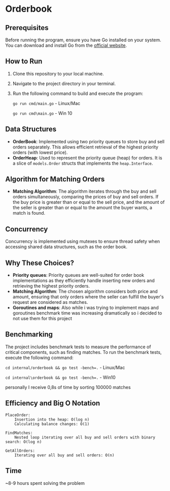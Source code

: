 # Orderbook

## Prerequisites

Before running the program, ensure you have Go installed on your system. You can download and install Go from the [official website](https://go.dev/dl/).

## How to Run

1.  Clone this repository to your local machine.
2.  Navigate to the project directory in your terminal.
3.  Run the following command to build and execute the program:

    `go run cmd/main.go` - Linux/Mac

    `go run cmd\main.go` - Win 10

## Data Structures

- **OrderBook**: Implemented using two priority queues to store buy and sell orders separately. This allows efficient retrieval of the highest priority orders (with lowest price).
- **OrderHeap**: Used to represent the priority queue (heap) for orders. It is a slice of `models.Order` structs that implements the `heap.Interface`.

## Algorithm for Matching Orders

- **Matching Algorithm**: The algorithm iterates through the buy and sell orders simultaneously, comparing the prices of buy and sell orders. If the buy price is greater than or equal to the sell price, and the amount of the seller is greater than or equal to the amount the buyer wants, a match is found.

## Concurrency

Concurrency is implemented using mutexes to ensure thread safety when accessing shared data structures, such as the order book.

## Why These Choices?

- **Priority queues**: Priority queues are well-suited for order book implementations as they efficiently handle inserting new orders and retrieving the highest priority orders.
- **Matching Algorithm**: The chosen algorithm considers both price and amount, ensuring that only orders where the seller can fulfill the buyer's request are considered as matches.
- **Goroutines and maps**: Also while i was trying to implement maps and goroutines benchmark time was increasing dramatically so i decided to not use them for this project

## Benchmarking

The project includes benchmark tests to measure the performance of critical components, such as finding matches.
To run the benchmark tests, execute the following command:

`cd internal/orderbook && go test -bench=.` - Linux/Mac

`cd internal\orderbook && go test -bench=.` - Win10

personally I receive 0,8s of time by sorting 100000 matches

## Efficiency and Big O Notation

    PlaceOrder:
        Insertion into the heap: O(log n)
        Calculating balance changes: O(1)

    FindMatches:
        Nested loop iterating over all buy and sell orders with binary search: O(log n)

    GetAllOrders:
        Iterating over all buy and sell orders: O(n)

## Time

~8-9 hours spent solving the problem
